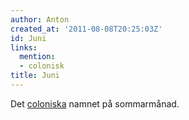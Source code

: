 ```yaml
---
author: Anton
created_at: '2011-08-08T20:25:03Z'
id: Juni
links:
  mention:
  - colonisk
title: Juni
---
```


Det [coloniska] namnet på sommarmånad.

  [coloniska]: colonisk

